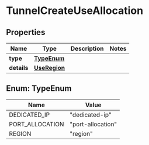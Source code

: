 

# TunnelCreateUseAllocation


## Properties

| Name | Type | Description | Notes |
|------------ | ------------- | ------------- | -------------|
|**type** | [**TypeEnum**](#TypeEnum) |  |  |
|**details** | [**UseRegion**](UseRegion.md) |  |  |



## Enum: TypeEnum

| Name | Value |
|---- | -----|
| DEDICATED_IP | &quot;dedicated-ip&quot; |
| PORT_ALLOCATION | &quot;port-allocation&quot; |
| REGION | &quot;region&quot; |



